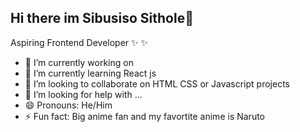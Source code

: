 ## Hi there im Sibusiso Sithole👋
Aspiring Frontend Developer  ✨
✨



- 🔭 I’m currently working on 
- 🌱 I’m currently learning  React js
- 👯 I’m looking to collaborate on HTML CSS or Javascript projects 
- 🤔 I’m looking for help with ...
- 😄 Pronouns: He/Him
- ⚡ Fun fact:  Big anime fan and my favortite anime is Naruto
  
